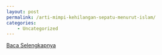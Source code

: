 ```yaml
---
layout: post
permalink: /arti-mimpi-kehilangan-sepatu-menurut-islam/
categories:
    - Uncategorized
---
```


[Baca Selengkapnya](/09)